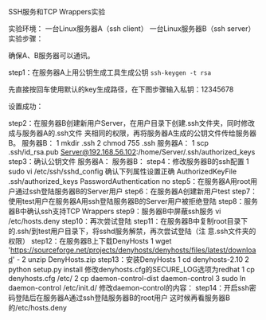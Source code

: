 SSH服务和TCP Wrappers实验 

实验环境： 
⼀台Linux服务器A（ssh client） 
⼀台Linux服务器B（ssh server） 
实验步骤： 

确保A、B服务器可以通讯。

step1：在服务器A上⽤公钥⽣成⼯具⽣成公钥
`ssh-keygen -t rsa` 

先直接按回⻋使⽤默认的key⽣成路径，在下图步骤输⼊私钥：12345678

设置成功：

step2：在服务器B创建新⽤户Server，在⽤户⽬录下创建.ssh⽂件夹，同时修改成与服务器A的.ssh⽂件 夹相同的权限，再将服务器A⽣成的公钥⽂件传给服务器B。 服务器B：
1 mkdir .ssh 2 chmod 755 .ssh 服务器A： 1 scp .ssh/id_rsa.pub Server@192.168.56.102:/home/Server/.ssh/authorized_keys
step3：确认公钥⽂件 服务器A： 服务器B：
step4：修改服务器B的ssh配置 1 sudo vi /etc/ssh/sshd_config 确认下列属性设置正确 AuthorizedKeyFile .ssh/authorized_keys PasswordAuthentication no
step5：在服务器A⽤root⽤户通过ssh登陆服务器B的Server⽤户
step6：在服务器A创建新⽤户test
step7：使⽤test⽤户在服务器A⽤ssh登陆服务器B的Server⽤户被拒绝登陆
step8：服务器B中确认ssh⽀持TCP Wrappers
step9：服务器B中屏蔽ssh服务
vi /etc/hosts.deny
step10：再次尝试登陆
step11：在服务器B中复制root⽬录下的.ssh/到test⽤户⽬录下，将sshd服务解禁，再次尝试登陆（注 意.ssh⽂件夹的权限）
step12：在服务器B上下载DenyHosts 1 wget 'https://sourceforge.net/projects/denyhosts/denyhosts/files/latest/download' - 2 unzip DenyHosts.zip
step13：安装DenyHosts
1 cd denyhosts-2.10 2 python setup.py install 修改denyhosts.cfg的SECURE_LOG选项为redhat 1 cp denyhosts.cfg /etc/ 2 cp daemon-control-dist daemon-control 3 sudo ln daemon-control /etc/init.d/ 修改daemon-control的内容：
step14：开启ssh密码登陆后在服务器A通过ssh登陆服务器B的root⽤户 这时候再看服务器B的/etc/hosts.deny